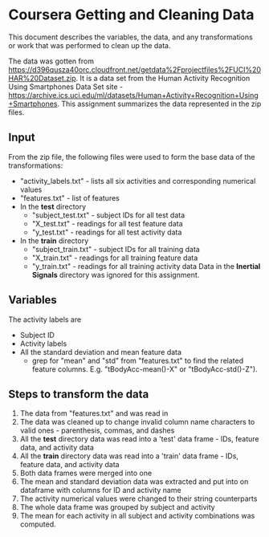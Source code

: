 # Coursera Getting and Cleaning Data

This document describes the variables, the data, and any transformations or work that was performed to clean up the data. 

The data was gotten from https://d396qusza40orc.cloudfront.net/getdata%2Fprojectfiles%2FUCI%20HAR%20Dataset.zip. It is a data set from the Human Activity Recognition Using Smartphones Data Set site - https://archive.ics.uci.edu/ml/datasets/Human+Activity+Recognition+Using+Smartphones. This assignment summarizes the data represented in the zip files.

## Input

From the zip file, the following files were used to form the base data of the transformations:

* "activity_labels.txt" - lists all six activities and corresponding numerical values
* "features.txt" - list of features
* In the **test** directory
  * "subject_test.txt" - subject IDs for all test data
  * "X_test.txt" - readings for all test feature data
  * "y_test.txt" - readings for all test activity data
* In the **train** directory
  * "subject_train.txt" - subject IDs for all training data
  * "X_train.txt" - readings for all training feature data
  * "y_train.txt" - readings for all training activity data
Data in the **Inertial Signals** directory was ignored for this assignment.

## Variables

The activity labels are 
* Subject ID 
* Activity labels
* All the standard deviation and mean feature data 
  * grep for "mean" and "std" from "features.txt" to find the related feature columns. E.g. "tBodyAcc-mean()-X" or "tBodyAcc-std()-Z").

## Steps to transform the data

1. The data from "features.txt" and was read in
  1. The data was cleaned up to change invalid column name characters to valid ones - parenthesis, commas, and dashes
2. All the **test** directory data was read into a 'test' data frame - IDs, feature data, and activity data
3. All the **train** directory data was read into a 'train' data frame - IDs, feature data, and activity data
4. Both data frames were merged into one
5. The mean and standard deviation data was extracted and put into on dataframe with columns for ID and activity name
6. The activity numerical values were changed to their string counterparts
7. The whole data frame was grouped by subject and activity
8. The mean for each activity in all subject and activity combinations was computed.



  
